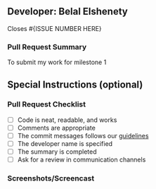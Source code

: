 ## Developer: Belal Elshenety

Closes #{ISSUE NUMBER HERE}

### Pull Request Summary

To submit my work for milestone 1

## Special Instructions (optional)

### Pull Request Checklist

- [ ] Code is neat, readable, and works
- [ ] Comments are appropriate
- [ ] The commit messages follows our [guidelines](https://h4i.notion.site/Conventional-Commits-593452ad1179489399ad3bd696ef772a)
- [ ] The developer name is specified
- [ ] The summary is completed
- [ ] Ask for a review in communication channels

### Screenshots/Screencast
